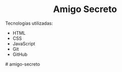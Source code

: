 <h1 align="center">Amigo Secreto</h1>
Tecnologías utilizadas:
<ul>
  <li>HTML</li>
  <li>CSS</li>
  <li>JavaScript</li>
  <li>Git</li>
  <li>GitHub</li>
</ul>
#   a m i g o - s e c r e t o  
 